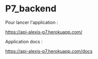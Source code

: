 # P7_backend

Pour lancer l'application : 

https://api-alexis-p7.herokuapp.com/

Application docs :

https://api-alexis-p7.herokuapp.com/docs
